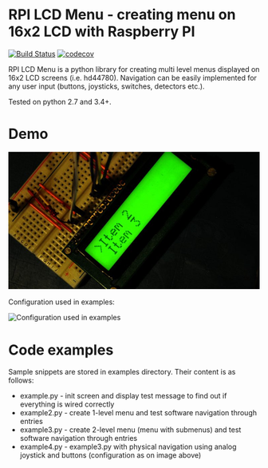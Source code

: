 # RPI LCD Menu - creating menu on 16x2 LCD with Raspberry PI
[![Build Status](https://travis-ci.org/Dublerq/rpi-lcd-menu.svg?branch=master)](https://travis-ci.org/Dublerq/rpi-lcd-menu)
[![codecov](https://codecov.io/gh/Dublerq/rpi-lcd-menu/branch/master/graph/badge.svg)](https://codecov.io/gh/Dublerq/rpi-lcd-menu)

RPI LCD Menu is a python library for creating multi level menus displayed on 16x2 LCD screens (i.e. hd44780).
Navigation can be easily implemented for any user input (buttons, joysticks, switches, detectors etc.).

Tested on python 2.7 and 3.4+.

# Demo
![Example in-use photo](/doc/rpi-example.jpg)

Configuration used in examples:

![Configuration used in examples](/doc/configuration.jpg)

# Code examples

Sample snippets are stored in examples directory. Their content is as follows:
* example.py - init screen and display test message to find out if everything is wired correctly
* example2.py - create 1-level menu and test software navigation through entries
* example3.py - create 2-level menu (menu with submenus) and test software navigation through entries
* example4.py - example3.py with physical navigation using analog joystick and buttons (configuration as on image above)
